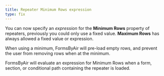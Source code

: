 ```yaml
---
title: Repeater Minimum Rows expression
type: fix
---
```


You can now specify an *expression* for the **Minimum Rows** property of repeaters, previously you could only use a fixed value. **Maximum Rows** has always allowed a fixed value or expression.

When using a minimum, FormsByAir will pre-load empty rows, and prevent the user from removing rows when at the minimum.

FormsByAir will evaluate an expression for Minimum Rows when a form, section, or conditional path containing the repeater is loaded.